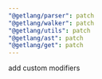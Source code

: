 ```yaml
---
"@getlang/parser": patch
"@getlang/walker": patch
"@getlang/utils": patch
"@getlang/ast": patch
"@getlang/get": patch
---
```


add custom modifiers
